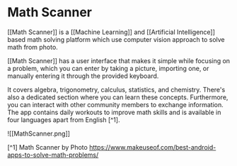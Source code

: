 # Math Scanner


[[Math Scanner]] is a [[Machine Learning]] and [[Artificial Intelligence]] based math solving platform which use computer vision approach to solve math from photo.

[[Math Scanner]] has a user interface that makes it simple while focusing on a problem, which you can enter by taking a picture, importing one, or manually entering it through the provided keyboard.

It covers algebra, trigonometry, calculus, statistics, and chemistry. There's also a dedicated section where you can learn these concepts. Furthermore, you can interact with other community members to exchange information. The app contains daily workouts to improve math skills and is available in four languages apart from English [^1].


![[MathScanner.png]]


[^1] Math Scanner by Photo  https://www.makeuseof.com/best-android-apps-to-solve-math-problems/ 